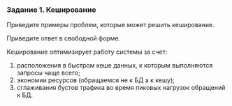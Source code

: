 ### Задание 1. Кеширование
Приведите примеры проблем, которые может решить кеширование.

Приведите ответ в свободной форме.

Кеширование оптимизирует работу системы за счет:

1) расположения в быстром кеше данных, к которым выполняются запросы чаще всего;
2) экономии ресурсов (обращаемся не к БД а к кешу);
3) сглаживания бустов трафика во время пиковых нагрузок обращений к БД.
